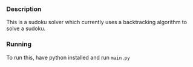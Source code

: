 ### Description

This is a sudoku solver which currently uses a backtracking algorithm to solve a sudoku. 

### Running

To run this, have python installed and run `main.py`
